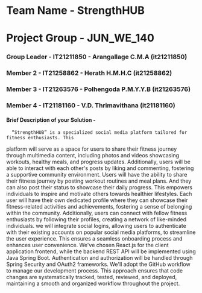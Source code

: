 # Team Name - StrengthHUB
# Project Group - JUN_WE_140
### Group Leader - IT21211850 - Arangallage C.M.A (it21211850)
### Member 2 - IT21258862 - Herath H.M.H.C (it21258862)
### Member 3 - IT21263576 - Polhengoda P.M.Y.Y.B (it21263576)
### Member 4 - IT21181160 - V.D. Thrimavithana (it21181160)

#### Brief Description of your Solution - 
      “StrengthHUB” is a specialized social media platform tailored for fitness enthusiasts. This 
platform will serve as a space for users to share their fitness journey through multimedia 
content, including photos and videos showcasing workouts, healthy meals, and progress 
updates. Additionally, users will be able to interact with each other's posts by liking and 
commenting, fostering a supportive community environment. 
Users will have the ability to share their fitness journey by posting workout routines and
meal plans. And they can also post their status to showcase their daily progress. This 
empowers individuals to inspire and motivate others towards healthier lifestyles. Each user 
will have their own dedicated profile where they can showcase their fitness-related 
activities and achievements, fostering a sense of belonging within the community. 
Additionally, users can connect with fellow fitness enthusiasts by following their profiles, 
creating a network of like-minded individuals.
we will integrate social logins, allowing users to authenticate with their existing accounts 
on popular social media platforms, to streamline the user experience. This ensures a 
seamless onboarding process and enhances user convenience.
We've chosen React.js for the client application frontend, while the backend REST API will 
be implemented using Java Spring Boot. Authentication and authorization will be handled 
through Spring Security and OAuth2 frameworks. We'll adopt the GitHub workflow to 
manage our development process. This approach ensures that code changes are 
systematically tracked, tested, reviewed, and deployed, maintaining a smooth and organized 
workflow throughout the project.



